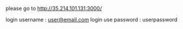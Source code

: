 please go to http://35.214.101.131:3000/

login username : user@email.com
login use password : userpassword
